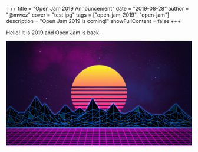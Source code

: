 +++
title = "Open Jam 2019 Announcement"
date = "2019-08-28"
author = "@mwcz"
cover = "test.jpg"
tags = ["open-jam-2019", "open-jam"]
description = "Open Jam 2019 is coming!"
showFullContent = false
+++


Hello!  It is 2019 and Open Jam is back.

![](./test.jpg)
